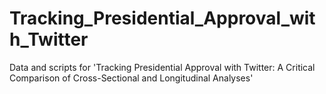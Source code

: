 # Tracking_Presidential_Approval_with_Twitter
Data and scripts for 'Tracking Presidential Approval with Twitter: A Critical Comparison of Cross-Sectional and Longitudinal Analyses'
